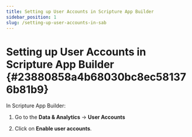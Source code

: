 ```yaml
---
title: Setting up User Accounts in Scripture App Builder
sidebar_position: 1
slug: /setting-up-user-accounts-in-sab
---
```


# Setting up User Accounts in Scripture App Builder {#23880858a4b68030bc8ec581376b81b9}

In Scripture App Builder:

1. Go to the **Data & Analytics** → **User Accounts**

2. Click on **Enable user accounts**.

